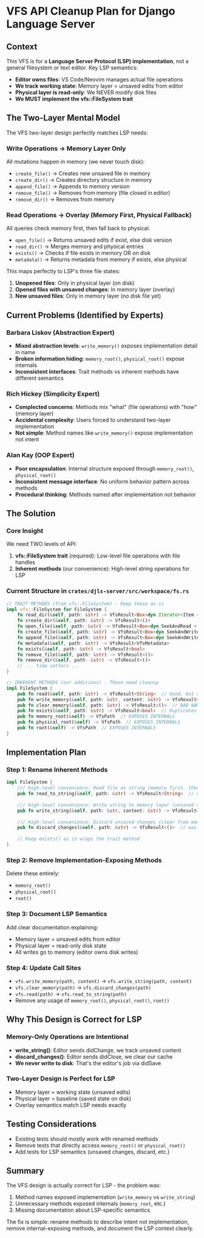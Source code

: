 # VFS API Cleanup Plan for Django Language Server

## Context
This VFS is for a **Language Server Protocol (LSP) implementation**, not a general filesystem or text editor. Key LSP semantics:
- **Editor owns files**: VS Code/Neovim manages actual file operations
- **We track working state**: Memory layer = unsaved edits from editor
- **Physical layer is read-only**: We NEVER modify disk files
- **We MUST implement the vfs::FileSystem trait**

## The Two-Layer Mental Model

The VFS two-layer design perfectly matches LSP needs:

### Write Operations → Memory Layer Only
All mutations happen in memory (we never touch disk):
- `create_file()` → Creates new unsaved file in memory
- `create_dir()` → Creates directory structure in memory
- `append_file()` → Appends to memory version
- `remove_file()` → Removes from memory (file closed in editor)
- `remove_dir()` → Removes from memory

### Read Operations → Overlay (Memory First, Physical Fallback)
All queries check memory first, then fall back to physical:
- `open_file()` → Returns unsaved edits if exist, else disk version
- `read_dir()` → Merges memory and physical entries
- `exists()` → Checks if file exists in memory OR on disk
- `metadata()` → Returns metadata from memory if exists, else physical

This maps perfectly to LSP's three file states:
1. **Unopened files**: Only in physical layer (on disk)
2. **Opened files with unsaved changes**: In memory layer (overlay)
3. **New unsaved files**: Only in memory layer (no disk file yet)

## Current Problems (Identified by Experts)

### Barbara Liskov (Abstraction Expert)
- **Mixed abstraction levels**: `write_memory()` exposes implementation detail in name
- **Broken information hiding**: `memory_root()`, `physical_root()` expose internals
- **Inconsistent interfaces**: Trait methods vs inherent methods have different semantics

### Rich Hickey (Simplicity Expert)  
- **Complected concerns**: Methods mix "what" (file operations) with "how" (memory layer)
- **Accidental complexity**: Users forced to understand two-layer implementation
- **Not simple**: Method names like `write_memory()` expose implementation not intent

### Alan Kay (OOP Expert)
- **Poor encapsulation**: Internal structure exposed through `memory_root()`, `physical_root()`
- **Inconsistent message interface**: No uniform behavior pattern across methods
- **Procedural thinking**: Methods named after implementation not behavior

## The Solution

### Core Insight
We need TWO levels of API:
1. **vfs::FileSystem trait** (required): Low-level file operations with file handles
2. **Inherent methods** (our convenience): High-level string operations for LSP

### Current Structure in `crates/djls-server/src/workspace/fs.rs`

```rust
// TRAIT METHODS (from vfs::FileSystem) - Keep these as-is
impl vfs::FileSystem for FileSystem {
    fn read_dir(&self, path: &str) -> VfsResult<Box<dyn Iterator<Item = String> + Send>>
    fn create_dir(&self, path: &str) -> VfsResult<()>
    fn open_file(&self, path: &str) -> VfsResult<Box<dyn SeekAndRead + Send>>
    fn create_file(&self, path: &str) -> VfsResult<Box<dyn SeekAndWrite + Send>>
    fn append_file(&self, path: &str) -> VfsResult<Box<dyn SeekAndWrite + Send>>
    fn metadata(&self, path: &str) -> VfsResult<VfsMetadata>
    fn exists(&self, path: &str) -> VfsResult<bool>
    fn remove_file(&self, path: &str) -> VfsResult<()>
    fn remove_dir(&self, path: &str) -> VfsResult<()>
    // ... time setters ...
}

// INHERENT METHODS (our additions) - These need cleanup
impl FileSystem {
    pub fn read(&self, path: &str) -> VfsResult<String>  // Good, but rename
    pub fn write_memory(&self, path: &str, content: &str) -> VfsResult<()>  // BAD NAME
    pub fn clear_memory(&self, path: &str) -> VfsResult<()>  // BAD NAME
    pub fn exists(&self, path: &str) -> VfsResult<bool>  // Duplicates trait
    pub fn memory_root(&self) -> VfsPath  // EXPOSES INTERNALS
    pub fn physical_root(&self) -> VfsPath  // EXPOSES INTERNALS
    pub fn root(&self) -> VfsPath  // EXPOSES INTERNALS
}
```

## Implementation Plan

### Step 1: Rename Inherent Methods
```rust
impl FileSystem {
    /// High-level convenience: Read file as string (memory first, then physical)
    pub fn read_to_string(&self, path: &str) -> VfsResult<String>  // was read()
    
    /// High-level convenience: Write string to memory layer (unsaved changes)
    pub fn write_string(&self, path: &str, content: &str) -> VfsResult<()>  // was write_memory()
    
    /// High-level convenience: Discard unsaved changes (clear from memory)
    pub fn discard_changes(&self, path: &str) -> VfsResult<()>  // was clear_memory()
    
    // Keep exists() as it wraps the trait method
}
```

### Step 2: Remove Implementation-Exposing Methods
Delete these entirely:
- `memory_root()`
- `physical_root()` 
- `root()`

### Step 3: Document LSP Semantics
Add clear documentation explaining:
- Memory layer = unsaved edits from editor
- Physical layer = read-only disk state
- All writes go to memory (editor owns disk writes)

### Step 4: Update Call Sites
- `vfs.write_memory(path, content)` → `vfs.write_string(path, content)`
- `vfs.clear_memory(path)` → `vfs.discard_changes(path)`
- `vfs.read(path)` → `vfs.read_to_string(path)`
- Remove any usage of `memory_root()`, `physical_root()`, `root()`

## Why This Design is Correct for LSP

### Memory-Only Operations are Intentional
- **write_string()**: Editor sends didChange, we track unsaved content
- **discard_changes()**: Editor sends didClose, we clear our cache
- **We never write to disk**: That's the editor's job via didSave

### Two-Layer Design is Perfect for LSP
- Memory layer = working state (unsaved edits)
- Physical layer = baseline (saved state on disk)
- Overlay semantics match LSP needs exactly

## Testing Considerations
- Existing tests should mostly work with renamed methods
- Remove tests that directly access `memory_root()` or `physical_root()`
- Add tests for LSP semantics (unsaved changes, discard, etc.)

## Summary
The VFS design is actually correct for LSP - the problem was:
1. Method names exposed implementation (`write_memory` vs `write_string`)
2. Unnecessary methods exposed internals (`memory_root`, etc.)
3. Missing documentation about LSP-specific semantics

The fix is simple: rename methods to describe intent not implementation, remove internal-exposing methods, and document the LSP context clearly.